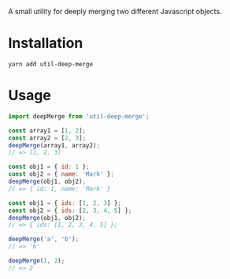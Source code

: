 A small utility for deeply merging two different Javascript objects.

# Installation

`yarn add util-deep-merge`

# Usage

```javascript
import deepMerge from 'util-deep-merge';

const array1 = [1, 2];
const array2 = [2, 3];
deepMerge(array1, array2);
// => [1, 2, 3]

const obj1 = { id: 1 };
const obj2 = { name: 'Mark' };
deepMerge(obj1, obj2);
// => { id: 1, name: 'Mark' }

const obj1 = { ids: [1, 2, 3] };
const obj2 = { ids: [2, 3, 4, 5] };
deepMerge(obj1, obj2);
// => { ids: [1, 2, 3, 4, 5] };

deepMerge('a', 'b');
// => 'b'

deepMerge(1, 2);
// => 2
```

